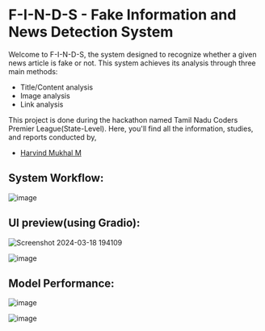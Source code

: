 # F-I-N-D-S - Fake Information and News Detection System

Welcome to F-I-N-D-S, the system designed to recognize whether a given news article is fake or not. This system achieves its analysis through three main methods:

- Title/Content analysis
- Image analysis
- Link analysis

This project is done during the hackathon named Tamil Nadu Coders Premier League(State-Level). Here, you'll find all the information, studies, and reports conducted by,

- [Harvind Mukhal M](https://github.com/harvind-here)

## System Workflow:
![image](https://github.com/harvind-here/F-I-N-D-S/assets/138276429/acb6582a-3766-4969-b634-45f3dba0a648)

## UI preview(using Gradio):
![Screenshot 2024-03-18 194109](https://github.com/harvind-here/F-I-N-D-S/assets/138276429/40e73e8f-daec-424b-a852-542e8055a684)

![image](https://github.com/harvind-here/F-I-N-D-S/assets/138276429/4af3dfb5-781d-4194-b64c-05b53ecc85b8)

## Model Performance:
![image](https://github.com/harvind-here/F-I-N-D-S/assets/138276429/00c92a41-a3de-4069-8bd5-239534340736)

![image](https://github.com/harvind-here/F-I-N-D-S/assets/138276429/a53b63ca-f617-411f-9c6c-2396b9fd8c54)
